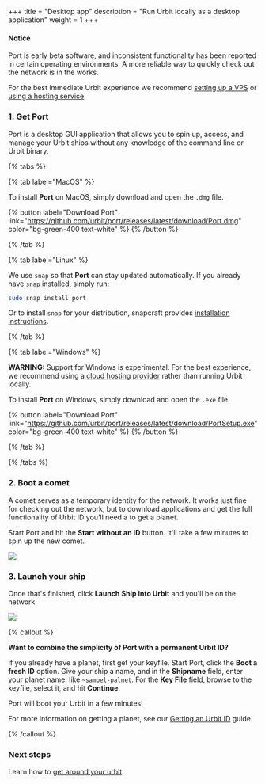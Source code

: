 +++
title = "Desktop app"
description = "Run Urbit locally as a desktop application"
weight = 1
+++

<div class="bg-yellow-200 rounded-xl display !p-7 flex flex-col space-y-4"><h4 level="4" id="notice">Notice</h4><p className="text-sm">Port is early beta software, and inconsistent functionality has been reported in certain operating environments.  A more reliable way to quickly check out the network is in the works.</p><p>For the best immediate Urbit experience we recommend <a href="/getting-started/server">setting up a VPS</a> or <a href="/getting-started/hosted">using a hosting service</a>.</p></div>


### 1. Get Port

Port is a desktop GUI application that allows you to spin up, access, and manage your Urbit ships without any knowledge of the command line or Urbit binary.

{% tabs %}

{% tab label="MacOS" %}

To install **Port** on MacOS, simply download and open the `.dmg` file.

{% button label="Download Port" link="https://github.com/urbit/port/releases/latest/download/Port.dmg" color="bg-green-400 text-white" %}
{% /button %}

{% /tab %}

{% tab label="Linux" %}

We use `snap` so that **Port** can stay updated automatically. If you already have `snap` installed, simply run:

```sh
sudo snap install port
```

Or to install `snap` for your distribution, snapcraft provides [installation instructions](https://snapcraft.io/docs/installing-snapd).

{% /tab %}

{% tab label="Windows" %}

**WARNING:** Support for Windows is experimental. For the best experience, we recommend using a [cloud hosting provider](https://urbit.org/getting-started/hosted) rather than running Urbit locally.

To install **Port** on Windows, simply download and open the `.exe` file.

{% button label="Download Port" link="https://github.com/urbit/port/releases/latest/download/PortSetup.exe" color="bg-green-400 text-white" %}
{% /button %}

{% /tab %}

{% /tabs %}

### 2. Boot a comet

A comet serves as a temporary identity for the network. It works just fine for checking out the network, but to download applications and get the full functionality of Urbit ID you’ll need a to get a planet.

Start Port and hit the **Start without an ID** button. It'll take a few minutes to spin up the new comet.

![](https://media.urbit.org/site/getting-started/Desktop-app-1.jpg)

### 3. Launch your ship

Once that's finished, click **Launch Ship into Urbit** and you'll be on the network.

![](https://media.urbit.org/site/getting-started/Desktop-app-2.jpg)

{% callout %}

**Want to combine the simplicity of Port with a permanent Urbit ID?**

If you already have a planet, first get your keyfile.
Start Port, click the **Boot a fresh ID** option. Give your ship a name, and in the **Shipname** field, enter your planet name, like `~sampel-palnet`. For the **Key File** field, browse to the keyfile, select it, and hit **Continue**.

Port will boot your Urbit in a few minutes!

For more information on getting a planet, see our [Getting an Urbit ID](/guides/getting-an-urbit-id) guide.

{% /callout %}

### Next steps

Learn how to [get around your urbit](/getting-started/getting-around).
